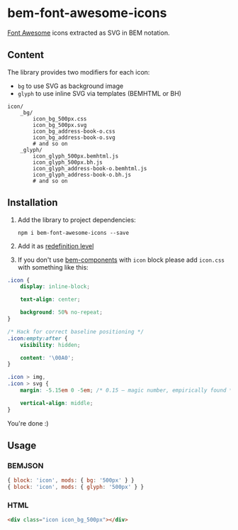 # bem-font-awesome-icons

[Font Awesome](http://fontawesome.io) icons extracted as SVG in BEM notation.

## Content

The library provides two modifiers for each icon:
* `bg` to use SVG as background image
* `glyph` to use inline SVG via templates (BEMHTML or BH)

```
icon/
    _bg/
        icon_bg_500px.css
        icon_bg_500px.svg
        icon_bg_address-book-o.css
        icon_bg_address-book-o.svg
        # and so on
    _glyph/
        icon_glyph_500px.bemhtml.js
        icon_glyph_500px.bh.js
        icon_glyph_address-book-o.bemhtml.js
        icon_glyph_address-book-o.bh.js
        # and so on
```

## Installation

1. Add the library to project dependencies:
    ```
    npm i bem-font-awesome-icons --save
    ```
2. Add it as [redefinition level](https://en.bem.info/methodology/key-concepts/#redefinition-level)

3. If you don't use [bem-components](https://en.bem.info/platform/libs/bem-components/) with `icon` block please add `icon.css` with something like this:

```css
.icon {
    display: inline-block;

    text-align: center;

    background: 50% no-repeat;
}

/* Hack for correct baseline positioning */
.icon:empty:after {
    visibility: hidden;

    content: '\00A0';
}

.icon > img,
.icon > svg {
    margin: -5.15em 0 -5em; /* 0.15 — magic number, empirically found */

    vertical-align: middle;
}
```

You're done :)

## Usage

### BEMJSON
```js
{ block: 'icon', mods: { bg: '500px' } }
{ block: 'icon', mods: { glyph: '500px' } }
```

### HTML
```html
<div class="icon icon_bg_500px"></div>
```
